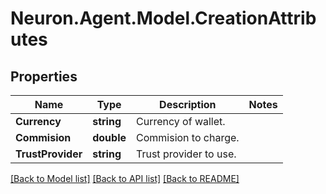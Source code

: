 # Neuron.Agent.Model.CreationAttributes

## Properties

Name | Type | Description | Notes
------------ | ------------- | ------------- | -------------
**Currency** | **string** | Currency of wallet. | 
**Commision** | **double** | Commision to charge. | 
**TrustProvider** | **string** | Trust provider to use. | 

[[Back to Model list]](../README.md#documentation-for-models) [[Back to API list]](../README.md#documentation-for-api-endpoints) [[Back to README]](../README.md)

